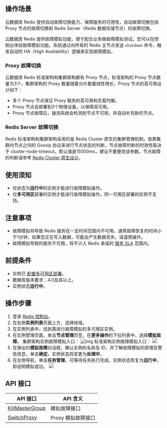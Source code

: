 ## 操作场景

云数据库 Redis 提供自动故障切换能力，保障服务的可用性，自动故障切换包括 Proxy 节点的故障切换和 Redis Server（Redis 数据存储节点）的故障切换。

云数据库 Redis 提供故障模拟功能，便于配合业务做故障模拟测试。您可以在控制台体验故障模拟功能。系统通过向所有的 Redis 主节点发送 `shutdown` 命令，触发自动的 HA（High Availability）逻辑来实现故障模拟。

### Proxy 故障切换

云数据库 Redis 标准架构和集群架构都有 Proxy 节点，标准架构的 Proxy 节点数量为3个，集群架构的 Proxy 数量随着分片数量线性增长，Proxy 节点的高可用设计如下：

- 多个 Proxy 节点保证 Proxy 服务的高可用和负载均衡。
- Proxy 节点会部署到3个物理设备，以保障高可用。
- Proxy 节点故障后，拨测系统会检测到节点不可用，并自动补充新的节点。

### Redis Server 故障切换

Redis 标准架构和集群架构采用的是 Redis Cluster 原生的集群管理机制，依靠集群内节点之间的 Gossip 协议来进行节点状态的判断，节点故障判断的时效性取决于 cluster-node-timeout，默认值是15000ms，建议不要更改该参数。节点故障的判断请参考 [Redis Cluster 原生设计](https://redis.io/topics/cluster-tutorial)。

## 使用须知

- 仅状态为**运行中**的实例才能进行故障模拟操作。
- 仅**多可用区**部署的实例才能进行故障模拟操作。同一可用区部署的实例不支持。

## 注意事项

- 故障模拟将导致 Redis 服务在一定时间范围内不可用，通常故障恢复的时间小于1分钟，如果您正在写入数据，可能会产生数据丢失，请谨慎操作。
- 故障模拟导致的服务不可用，将不计入 Redis 承诺的 [服务 SLA](https://cloud.tencent.com/document/product/239/30920) 范围内。

## 前提条件

- 实例已 [配置多可用区部署](https://cloud.tencent.com/document/product/239/51113)。
- 数据库版本要求：4.0及其以上。
- 实例状态**运行中**。

## 操作步骤

1. 登录 [Redis 控制台](https://console.cloud.tencent.com/redis)。
2. 在右侧**实例列表**页面上方，选择地域。
3. 在实例列表中，找到需进行故障模拟的多可用区实例。
4. 在实例管理页面，单击**节点管理**页签，在**更多操作**的下拉列表中，选择**模拟故障**。
   集群架构实例故障模拟入口：
   ![img](https://main.qcloudimg.com/raw/b5f17224166e9ee7a750b13d80e85f01.png)
   标准架构实例故障模拟入口：
   ![](https://qcloudimg.tencent-cloud.cn/raw/e488b6934ffd4f7fbaff55d7a4451068.png)
5. 在弹出的**模拟故障**对话框，确认实例的名称及 ID，并了解故障模拟的原理及警告信息，单击**确定**。实例状态将变更为**处理中**。
6. 在左侧导航，单击**任务管理**，可等待任务执行完成。实例状态恢复为**运行中**，即说明模拟成功。
   ![](https://qcloudimg.tencent-cloud.cn/raw/8489c8229744fa252cd8af771a67e09f.png)

   
## API 接口

| API 接口                                                      | API 含义           |
| ------------------------------------------------------------ | ----------------- |
| [KillMasterGroup](https://cloud.tencent.com/document/api/239/58399) | 模拟故障接口      |
| [SwitchProxy](https://cloud.tencent.com/document/api/239/78841) | Proxy 模拟故障接口 |

